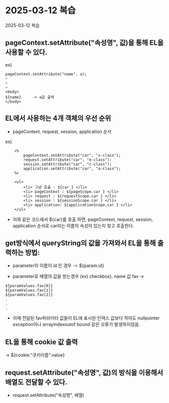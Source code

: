 # 2025-03-12 복습

2025-03-12 복습

## pageContext.setAttribute("속성명", 값)을 통해 EL을 사용할 수 있다.
ex)
```
pageContext.setAttribute("name", a);
~
~
~
<body>
${name}		-> a값 출력
</body>
```
## EL에서 사용하는 4개 객체의 우선 순위
- pageContext, request, session, application 순서

ex)
```
	<%
		pageContext.setAttribute("car", "s-class");
		request.setAttribute("car", "e-class");
		session.setAttribute("car", "c-class");
		application.setAttribute("car", "a-class");
	%>
	
	<ul>
		<li> 그냥 호출 : ${car } </li>
		<li> pageContext : ${pageScope.car } </li>
		<li> request : ${requestScope.car } </li>
		<li> session : ${sessionScope.car } </li>
		<li> application: ${applicationScope.car } </li>
	</ul>
```
- 이와 같은 코드에서 ${car}를 호출 하면, pageContext, request, session, application 순서로 car라는 이름의 속성이 있는지 찾고 호출한다.

## get방식에서 queryString의 값을 가져와서 EL을 통해 출력하는 방법:
- parameter의 이름이 id 인 경우
-> ${param.id}

- parameter로 배열의 값을 받는경우 (ex) checkbox), name 값 fav
-> 
```
${paramValues.fav[0]} 
${paramValues.fav[1]}
${paramValues.fav[2]}
.
.
.

```
- 이때 전달된 fav파라미터 값들이 EL에 표시된 인덱스 값보다 작아도 nullpointer exception이나 arrayindexoutof bound 같은 오류가 발생하지않음.

## EL을 통해 cookie 값 출력
-> ${cookie."쿠키이름".value}

## request.setAttribute("속성명", 값)의 방식을 이용해서 배열도 전달할 수 있다.
- request.setAttribute("속성명", 배열)